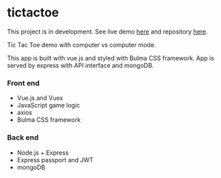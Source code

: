 # tictactoe

This project is in development. See live demo [here](https://cryptic-sea-66034.herokuapp.com) and repository [here](https://github.com/aForsund/tictactoe).

Tic Tac Toe demo with computer vs computer mode.

This app is built with vue.js and styled with Bulma CSS framework. App is served by express with API interface and mongoDB.

### Front end

- Vue.js and Vuex
- JavaScript game logic
- axios
- Bulma CSS framework

### Back end

- Node.js + Express
- Express passport and JWT
- mongoDB
